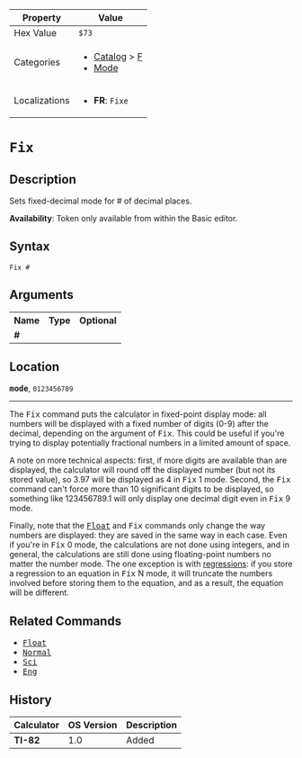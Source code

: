 | Property      | Value |
|---------------|-------|
| Hex Value     | `$73`|
| Categories    | <ul><li>[Catalog](<../categories/Catalog.md>) > [F](<../categories/Catalog.md#F>)</li><li>[Mode](<../categories/Mode.md>)</li></ul> |
| Localizations | <ul><li><b>FR</b>: `Fixe `</li></ul> |

# `Fix `

## Description
Sets fixed-decimal mode for # of decimal places.


<b>Availability</b>: Token only available from within the Basic editor.

## Syntax
`Fix #`

## Arguments
<table>
<tr><th>Name</th><th>Type</th><th>Optional</th></tr>

<tr><td><b>#</b></td><td></td><td></td></tr>

</table>

## Location
<tt><kbd><b>mode</b></kbd></tt>, `0123456789`
<hr>

The <tt>Fix</tt> command puts the calculator in fixed-point display mode: all numbers will be displayed with a fixed number of digits (0-9) after the decimal, depending on the argument of <tt>Fix</tt>. This could be useful if you're trying to display potentially fractional numbers in a limited amount of space.

A note on more technical aspects: first, if more digits are available than are displayed, the calculator will round off the displayed number (but not its stored value), so 3.97 will be displayed as 4 in <tt>Fix</tt> 1 mode. Second, the <tt>Fix</tt> command can't force more than 10 significant digits to be displayed, so something like 123456789.1 will only display one decimal digit even in <tt>Fix</tt> 9 mode.

Finally, note that the <tt><a href="Float.md">Float</a></tt> and <tt>Fix</tt> commands only change the way numbers are displayed: they are saved in the same way in each case. Even if you're in <tt>Fix</tt> 0 mode, the calculations are not done using integers, and in general, the calculations are still done using floating-point numbers no matter the number mode. The one exception is with [regressions](regression-models): if you store a regression to an equation in <tt>Fix</tt> N mode, it will truncate the numbers involved before storing them to the equation, and as a result, the equation will be different.

## Related Commands

*   <tt><a href="Float.md">Float</a></tt>
*   <tt><a href="Normal.md">Normal</a></tt>
*   <tt><a href="Sci.md">Sci</a></tt>
*   <tt><a href="Eng.md">Eng</a></tt>

## History
| Calculator | OS Version | Description |
|------------|------------|-------------|
| <b>TI-82</b> | 1.0 | Added |


